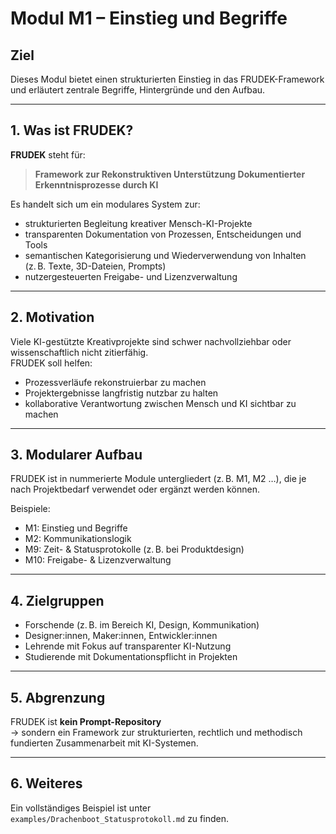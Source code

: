 # Modul M1 – Einstieg und Begriffe

## Ziel

Dieses Modul bietet einen strukturierten Einstieg in das FRUDEK-Framework und erläutert zentrale Begriffe, Hintergründe und den Aufbau.

---

## 1. Was ist FRUDEK?

**FRUDEK** steht für:

> **Framework zur Rekonstruktiven Unterstützung Dokumentierter Erkenntnisprozesse durch KI**

Es handelt sich um ein modulares System zur:

- strukturierten Begleitung kreativer Mensch-KI-Projekte
- transparenten Dokumentation von Prozessen, Entscheidungen und Tools
- semantischen Kategorisierung und Wiederverwendung von Inhalten (z. B. Texte, 3D-Dateien, Prompts)
- nutzergesteuerten Freigabe- und Lizenzverwaltung

---

## 2. Motivation

Viele KI-gestützte Kreativprojekte sind schwer nachvollziehbar oder wissenschaftlich nicht zitierfähig.  
FRUDEK soll helfen:

- Prozessverläufe rekonstruierbar zu machen
- Projektergebnisse langfristig nutzbar zu halten
- kollaborative Verantwortung zwischen Mensch und KI sichtbar zu machen

---

## 3. Modularer Aufbau

FRUDEK ist in nummerierte Module untergliedert (z. B. M1, M2 …), die je nach Projektbedarf verwendet oder ergänzt werden können.

Beispiele:
- M1: Einstieg und Begriffe
- M2: Kommunikationslogik
- M9: Zeit- & Statusprotokolle (z. B. bei Produktdesign)
- M10: Freigabe- & Lizenzverwaltung

---

## 4. Zielgruppen

- Forschende (z. B. im Bereich KI, Design, Kommunikation)
- Designer:innen, Maker:innen, Entwickler:innen
- Lehrende mit Fokus auf transparenter KI-Nutzung
- Studierende mit Dokumentationspflicht in Projekten

---

## 5. Abgrenzung

FRUDEK ist **kein Prompt-Repository**  
→ sondern ein Framework zur strukturierten, rechtlich und methodisch fundierten Zusammenarbeit mit KI-Systemen.

---

## 6. Weiteres

Ein vollständiges Beispiel ist unter `examples/Drachenboot_Statusprotokoll.md` zu finden.

